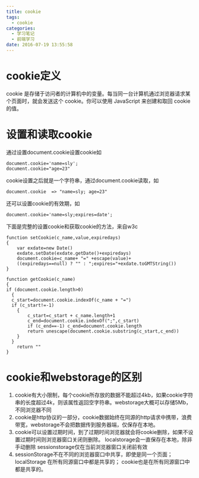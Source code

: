 ```yaml
---
title: cookie
tags:
  - cookie
categories:
  - 学习笔记
  - 前端学习
date: 2016-07-19 13:55:58
---
```


# cookie定义
cookie 是存储于访问者的计算机中的变量。每当同一台计算机通过浏览器请求某个页面时，就会发送这个 cookie。你可以使用 JavaScript 来创建和取回 cookie 的值。
# 设置和读取cookie
通过设置document.cookie设置cookie如

	document.cookie='name=sly';
	document.cookie="age=23"

<!--  more -->
cookie设置之后就是一个字符串，通过document.cookie读取，如

	document.cookie  => "name=sly; age=23"

还可以设置cookie的有效期，如

	document.cookie='name=sly;expires=date';

下面是完整的设置cookie和获取cookie的方法，来自w3c

	function setCookie(c_name,value,expiredays)
	{
		var exdate=new Date()
		exdate.setDate(exdate.getDate()+expiredays)
		document.cookie=c_name+ "=" +escape(value)+
		((expiredays==null) ? "" : ";expires="+exdate.toGMTString())
	}

	function getCookie(c_name)
	{
	if (document.cookie.length>0)
	  {
	  c_start=document.cookie.indexOf(c_name + "=")
	  if (c_start!=-1)
	    { 
		    c_start=c_start + c_name.length+1 
		    c_end=document.cookie.indexOf(";",c_start)
		    if (c_end==-1) c_end=document.cookie.length
		    return unescape(document.cookie.substring(c_start,c_end))
	    } 
	  }
		return ""
	}

# cookie和webstorage的区别
1. cookie有大小限制，每个cookie所存放的数据不能超过4kb，如果cookie字符串的长度超过4k，则该属性返回空字符串。webstorage大概可以存储5Mb，不同浏览器不同
2. cookie是http协议的一部分，cookie数据始终在同源的http请求中携带，浪费带宽，webstorage不会把数据传到服务器端，仅保存在本地。
3. cookie可以设置过期时间，到了过期时间浏览器就会将cookie删除，如果不设置过期时间则浏览器窗口关闭则删除。
   localstorage会一直保存在本地，除非手动删除
   sessionstorage仅在当前浏览器窗口关闭前有效
4. sessionStorage不在不同的浏览器窗口中共享，即使是同一个页面；
   localStorage 在所有同源窗口中都是共享的；
   cookie也是在所有同源窗口中都是共享的。

